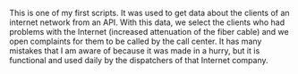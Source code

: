 This is one of my first scripts. 
It was used to get data about the clients of an internet network from an API. With this data, we select the clients who had problems with the Internet (increased attenuation of the fiber cable) and we open complaints for them to be called by the call center.
It has many mistakes that I am aware of because it was made in a hurry, but it is functional and used daily by the dispatchers of that Internet company.
